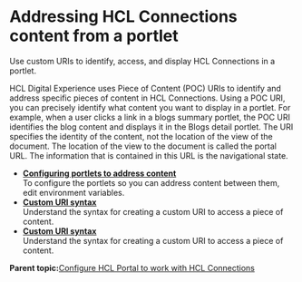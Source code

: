 # Addressing HCL Connections content from a portlet

Use custom URIs to identify, access, and display HCL Connections in a portlet.

HCL Digital Experience uses Piece of Content \(POC\) URIs to identify and address specific pieces of content in HCL Connections. Using a POC URI, you can precisely identify what content you want to display in a portlet. For example, when a user clicks a link in a blogs summary portlet, the POC URI identifies the blog content and displays it in the Blogs detail portlet. The URI specifies the identity of the content, not the location of the view of the document. The location of the view to the document is called the portal URL. The information that is contained in this URL is the navigational state.

-   **[Configuring portlets to address content](../connect/c_connections_portlets_config_POC.md)**  
To configure the portlets so you can address content between them, edit environment variables.
-   **[Custom URI syntax](../connect/r_connections_portlets_poc_syntax.md)**  
Understand the syntax for creating a custom URI to access a piece of content.
-   **[Custom URI syntax](../connect/r_connections_portlets_poc_syntax.md)**  
Understand the syntax for creating a custom URI to access a piece of content.

**Parent topic:**[Configure HCL Portal to work with HCL Connections](../connect/c_connections_overview.md)

